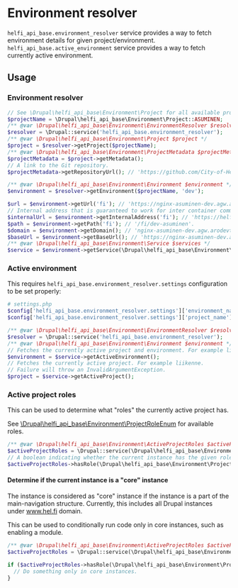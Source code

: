# Environment resolver

`helfi_api_base.environment_resolver` service provides a way to fetch environment details for given project/environment.
`helfi_api_base.active_environment` service provides a way to fetch currently active environment.

## Usage

### Environment resolver

```php
// See \Drupal\helfi_api_base\Environment\Project for all available project constants.
$projectName = \Drupal\helfi_api_base\Environment\Project::ASUMINEN;
/** @var \Drupal\helfi_api_base\Environment\EnvironmentResolver $resolver */
$resolver = \Drupal::service('helfi_api_base.environment_resolver');
/** @var \Drupal\helfi_api_base\Environment\Project $project */
$project = $resolver->getProject($projectName);
/** @var \Drupal\helfi_api_base\Environment\ProjectMetadata $projectMetadata */
$projectMetadata = $project->getMetadata();
// A link to the Git repository.
$projectMetadata->getRepositoryUrl(); // 'https://github.com/City-of-Helsinki/drupal-helfi-asuminen'.

/** @var \Drupal\helfi_api_base\Environment\Environment $environment */
$environment = $resolver->getEnvironment($projectName, 'dev');

$url = $environment->getUrl('fi'); // 'https://nginx-asuminen-dev.agw.arodevtest.hel.fi/fi/dev-asuminen'.
// Internal address that is guaranteed to work for inter container communication (API requests for example).
$internalUrl = $environment->getInternalAddress('fi'); // 'https://helfi-asuminen.docker.so:8080/fi/asuminen'.
$path = $environment->getPath('fi'); // '/fi/dev-asuminen'.
$domain = $environment->getDomain(); // 'nginx-asuminen-dev.agw.arodevtest.hel.fi'.
$baseUrl = $environment->getBaseUrl(); // 'https://nginx-asuminen-dev.agw.arodevtest.hel.fi'
/** @var \Drupal\helfi_api_base\Environment\Service $services */
$service = $environment->getService(\Drupal\helfi_api_base\Environment\ServiceEnum::ElasticProxy); // Gets the elastic-proxy service.
```

### Active environment

This requires `helfi_api_base.environment_resolver.settings` configuration to be set properly:

```php
# settings.php
$config['helfi_api_base.environment_resolver.settings']['environment_name'] = getenv('APP_ENV');
$config['helfi_api_base.environment_resolver.settings']['project_name'] = 'liikenne';
```

```php
/** @var \Drupal\helfi_api_base\Environment\EnvironmentResolver $resolver */
$resolver = \Drupal::service('helfi_api_base.environment_resolver');
/** @var \Drupal\helfi_api_base\Environment\Environment $environment */
// Fetches the currently active project and environment. For example liikenne dev.
$environment = $service->getActiveEnvironment();
// Fetches the currently active project. For example liikenne.
// Failure will throw an InvalidArgumentException.
$project = $service->getActiveProject();
```

### Active project roles

This can be used to determine what "roles" the currently active project has.

See [\Drupal\helfi_api_base\Environment\ProjectRoleEnum](src/Environment/ProjectRolesEnum.php) for available roles.

```php
/** @var \Drupal\helfi_api_base\Environment\ActiveProjectRoles $activeProjectRoles */
$activeProjectRoles = \Drupal::service(\Drupal\helfi_api_base\Environment\ActiveProjectRoles::class);
// A boolean indicating whether the current instance has the given role.
$activeProjectRoles->hasRole(\Drupal\helfi_api_base\Environment\ProjectRoleEnum::Core);
```

#### Determine if the current instance is a "core" instance

The instance is considered as "core" instance if the instance is a part of the main-navigation structure. Currently, this includes all Drupal instances under www.hel.fi domain.

This can be used to conditionally run code only in core instances, such as enabling a module.

```php
/** @var \Drupal\helfi_api_base\Environment\ActiveProjectRoles $activeProjectRoles */
$activeProjectRoles = \Drupal::service(\Drupal\helfi_api_base\Environment\ActiveProjectRoles::class);

if ($activeProjectRoles->hasRole(\Drupal\helfi_api_base\Environment\ProjectRoleEnum::Core)) {
  // Do something only in core instances.
}
```

